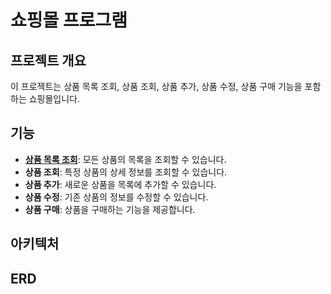 # 쇼핑몰 프로그램

## 프로젝트 개요
이 프로젝트는 상품 목록 조회, 상품 조회, 상품 추가, 상품 수정, 상품 구매 기능을 포함하는 쇼핑몰입니다.

## 기능
- [**상품 목록 조회**](docs/api/products.md#상품-목록-조회): 모든 상품의 목록을 조회할 수 있습니다.
- **상품 조회**: 특정 상품의 상세 정보를 조회할 수 있습니다.
- **상품 추가**: 새로운 상품을 목록에 추가할 수 있습니다.
- **상품 수정**: 기존 상품의 정보를 수정할 수 있습니다.
- **상품 구매**: 상품을 구매하는 기능을 제공합니다.

## 아키텍처

## ERD
